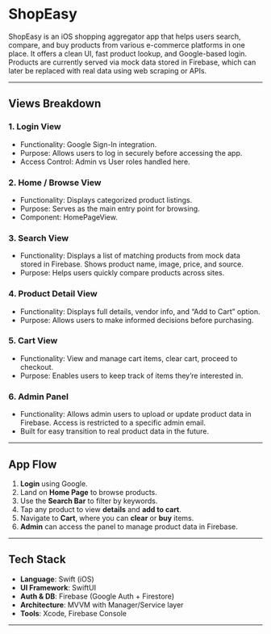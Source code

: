 # ShopEasy
ShopEasy is an iOS shopping aggregator app that helps users search, compare, and buy products from various e-commerce platforms in one place. It offers a clean UI, fast product lookup, and Google-based login. Products are currently served via mock data stored in Firebase, which can later be replaced with real data using web scraping or APIs.


---


## Views Breakdown

### 1. **Login View**
- Functionality: Google Sign-In integration.
- Purpose: Allows users to log in securely before accessing the app.
- Access Control: Admin vs User roles handled here.

### 2. **Home / Browse View**
- Functionality: Displays categorized product listings.
- Purpose: Serves as the main entry point for browsing.
- Component: HomePageView.

### 3. **Search View**
- Functionality: Displays a list of matching products from  mock data stored in Firebase.
                 Shows product name, image, price, and source.
- Purpose: Helps users quickly compare products across sites.

### 4. **Product Detail View**
- Functionality: Displays full details, vendor info, and “Add to Cart” option.
- Purpose: Allows users to make informed decisions before purchasing.

### 5. **Cart View**
- Functionality: View and manage cart items, clear cart, proceed to checkout.
- Purpose: Enables users to keep track of items they’re interested in.

### 6. **Admin Panel**
- Functionality: Allows admin users to upload or update product data in Firebase.
                 Access is restricted to a specific admin email.
- Built for easy transition to real product data in the future.

---

## App Flow

1. **Login** using Google.
2. Land on **Home Page** to browse products.
3. Use the **Search Bar** to filter by keywords.
4. Tap any product to view **details** and **add to cart**.
5. Navigate to **Cart**, where you can **clear** or **buy** items.
6. **Admin** can access the panel to manage product data in Firebase.

---

##  Tech Stack

- **Language**: Swift (iOS)
- **UI Framework**: SwiftUI
- **Auth & DB**: Firebase (Google Auth + Firestore)
- **Architecture**: MVVM with Manager/Service layer
- **Tools**: Xcode, Firebase Console

---
